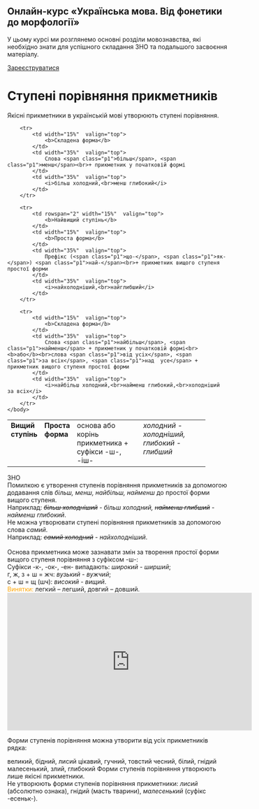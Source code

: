 <div class="banner">
  <h2 class="course">Онлайн-курс «Українська мова. Від фонетики до морфології»</h2>
  <p class="course-description">
     У цьому курсі ми розглянемо основні розділи мовознавства, які необхідно знати для успішного складання ЗНО та подальшого засвоєння матеріалу.<br>
  </p>
    <div class="button-wrapper">
        <a class="registration-button" target="_blank" href="http://bit.ly/2zuYUGS">Зареєструватися</a>
    </div>   
</div>

# Ступенi порiвняння прикметникiв

Якiснi прикметники в українськiй мовi утворюють ступенi порiвняння.


<table style="width: 90%;" align="center">
    <body>
        <tr>
            <td rowspan="2" width="15%"  valign="top">
                <b>Вищий ступінь</b>
            </td>  
            <td width="15%"  valign="top">
                <b>Проста форма</b>
            </td>
            <td width="35%"  valign="top">
                основа або корінь прикметника + суфікси <span class="p1">-ш-</span>, <span class="p1">-іш-</span>
            </td>  
            <td width="35%"  valign="top">
                <i>холодний - холодніший,<br>глибокий - глибший</i>
            </td>                    
        </tr>

        <tr>
            <td width="15%"  valign="top">
                <b>Складена форма</b>
            </td>  
            <td width="35%"  valign="top">
                Слова <span class="p1">більш</span>, <span class="p1">менш</span><br>+ прикметник у початковій формі 
            </td>
            <td width="35%"  valign="top">
                <i>більш холодний,<br>менш глибокий</i>
            </td>                     
        </tr>

        <tr>
            <td rowspan="2" width="15%"  valign="top">
                <b>Найвищий ступінь</b>
            </td>  
            <td width="15%"  valign="top">
                <b>Проста форма</b>
            </td>
            <td width="35%"  valign="top">
                Префiкс (<span class="p1">що-</span>, <span class="p1">як-</span>) <span class="p1">най-</span><br>+ прикметник вищого ступеня простої форми
            </td>  
            <td width="35%"  valign="top">
                <i>найхолоднiший,<br>найглибший</i>
            </td>                    
        </tr>

        <tr>
            <td width="15%"  valign="top">
                <b>Складена форма</b>
            </td>  
            <td width="35%"  valign="top">
                Слова <span class="p1">найбiльш</span>, <span class="p1">найменш</span> + прикметник у початковiй формi<br><b>або</b><br>слова <span class="p1">вiд усiх</span>, <span class="p1">за всiх</span>, <span class="p1">над  усе</span> + прикметник вищого ступеня простої форми
            </td>
            <td width="35%"  valign="top">
                <i>найбiльш холодний,<br>найменш глибокий,<br>холоднiший за всiх</i>
            </td>                     
        </tr>
    </body>
</table>


<div class="add-wrap">
<span class="add">ЗНО</span>
<div class="add-text">
Помилкою є утворення ступенiв порiвняння прикметникiв за допомогою додавання слiв <i>бiльш, менш, найбiльш, найменш</i> до простої форми вищого ступеня.<br>
Наприклад: <i><s>бiльш холоднiший</s> - бiльш холодний,
<s>найменш глибший</s> - найменш глибокий</i>.<br>
Не можна утворювати ступенi порiвняння прикметникiв за допомогою слова <i>самий</i>.<br>Наприклад: <i><s>самий холодний</s> - найхолоднiший</i>.
</div>

<br>
Основа прикметника може зазнавати змiн за творення простої форми вищого ступеня порiвняння з суфiксом <span class="p1">-ш-</span>:<br>
Суфiкси <span class="p1">-к-</span>, <span class="p1">-ок-</span>, <span class="p1">-ен-</span> випадають: <i>широкий - ширший</i>;<br>
<span class="p1">г, ж, з + ш = жч</span>: <i>вузький - вужчий</i>;<br>
<span class="p1">с + ш = щ (шч)</span>: <i>високий - вищий</i>.<br>
<font color="orange">Винятки:</font> легкий – легший, довгий – довший.

<div class="fluidMedia">
<iframe align="center" width="560" height="315" src="https://www.youtube.com/embed/b90DoL5r28s" frameborder="0" allowfullscreen></iframe>
</div>
<div class="popup">
</div>


<quiz> 
    <question>
       <p> Форми ступенів порівняння можна утворити від усіх прикметників рядка:</p>
           <answer> великий, бідний, лисий </answer>
           <answer correct> цікавий, гучний, товстий</answer>
           <answer> чесний, білий, гнідий </answer>
           <answer> малесенький, злий, глибокий </answer>
      <explanation>
Форми ступенів порівняння утворюють лише якісні прикметники.<br>Не утворюють форми ступенів порівняння прикметники: <i>лисий</i> (абсолютно ознака), гнідий (масть тварини), <i>малесенький</i> (суфікс <span class="p1">-есеньк-</span>).
</explanation>
    </question>
</quiz> 
